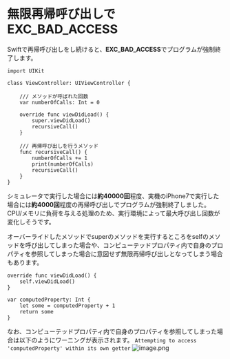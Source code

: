 # 無限再帰呼び出しでEXC_BAD_ACCESS
Swiftで再帰呼び出しをし続けると、**EXC_BAD_ACCESS**でプログラムが強制終了します。

```swift:サンプルコード
import UIKit

class ViewController: UIViewController {

    /// メソッドが呼ばれた回数
    var numberOfCalls: Int = 0
    
    override func viewDidLoad() {
        super.viewDidLoad()
        recursiveCall()
    }

    /// 再帰呼び出しを行うメソッド
    func recursiveCall() {
        numberOfCalls += 1
        print(numberOfCalls)
        recursiveCall()
    }
}
```

シミュレータで実行した場合には**約40000回**程度、実機のiPhone7で実行した場合には**約4000回**程度の再帰呼び出しでプログラムが強制終了しました。CPU/メモリに負荷を与える処理のため、実行環境によって最大呼び出し回数が変化しそうです。

オーバーライドしたメソッドでsuperのメソッドを実行するところをselfのメソッドを呼び出してしまった場合や、コンピューテッドプロパティ内で自身のプロパティを参照してしまった場合に意図せず無限再帰呼び出しとなってしまう場合もあります。

```swift:オーバーライドしたメソッド内で自身のメソッドを呼び出してしまった場合
override func viewDidLoad() {
    self.viewDidLoad()
}
```

```swift:コンピューテッドプロパティ内で自身のプロパティを参照してしまった場合
var computedProperty: Int {
    let some = computedProperty + 1
    return some
}
```

なお、コンピューテッドプロパティ内で自身のプロパティを参照してしまった場合は以下のようにワーニングが表示されます。
`Attempting to access 'computedProperty' within its own getter`
![image.png](https://qiita-image-store.s3.amazonaws.com/0/113553/843190c8-25f5-6a8e-6032-3318e626a151.png)


